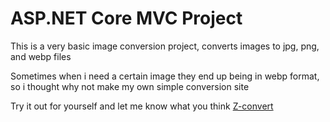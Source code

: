 <h1>ASP.NET Core MVC Project</h1>

This is a very basic image conversion project, converts images to jpg, png, and webp files

Sometimes when i need a certain image they end up being in webp format, so i thought why not make my own simple conversion site

Try it out for yourself and let me know what you think [Z-convert](https://z-convert.somee.com/)
